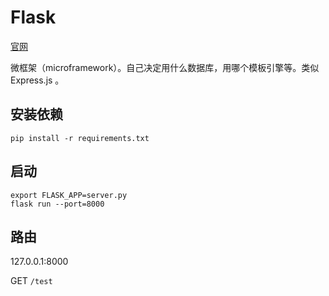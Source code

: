 # Flask
[官网](http://flask.pocoo.org/)

微框架（microframework）。自己决定用什么数据库，用哪个模板引擎等。类似 Express.js 。

## 安装依赖
```
pip install -r requirements.txt
```

## 启动
```
export FLASK_APP=server.py
flask run --port=8000
```

## 路由
127.0.0.1:8000

GET `/test`